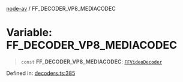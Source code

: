 [node-av](../globals.md) / FF\_DECODER\_VP8\_MEDIACODEC

# Variable: FF\_DECODER\_VP8\_MEDIACODEC

> `const` **FF\_DECODER\_VP8\_MEDIACODEC**: [`FFVideoDecoder`](../type-aliases/FFVideoDecoder.md)

Defined in: [decoders.ts:385](https://github.com/seydx/av/blob/f8631fc881b394300b1479f511d55cf1c370a87f/src/constants/decoders.ts#L385)
